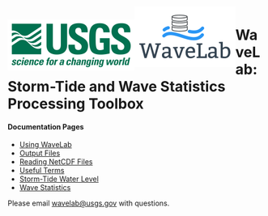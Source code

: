 <img src="./images/usgs.png" style=" padding-top: 26px; float: left"/>
<img src="./images/WaveLabLogo.png" style="float: left"/>

# WaveLab: Storm-Tide and Wave Statistics Processing Toolbox

#### Documentation Pages

- <a href="https://code.usgs.gov/wavelab/wavelab/-/blob/master/documentation/notebooks/gui.md">Using WaveLab</a>
- <a href="https://code.usgs.gov/wavelab/wavelab/-/blob/master/documentation/notebooks/output.md">Output Files<a/>
- <a href="https://code.usgs.gov/wavelab/wavelab/-/blob/master/documentation/notebooks/netcdf.md">Reading NetCDF Files<a/>
- <a href="https://code.usgs.gov/wavelab/wavelab/-/blob/master/documentation/notebooks/terms.md">Useful Terms</a>
- <a href="https://code.usgs.gov/wavelab/wavelab/-/blob/master/documentation/notebooks/storm-tide.md">Storm-Tide Water Level</a>
- <a href="https://code.usgs.gov/wavelab/wavelab/-/blob/master/documentation/notebooks/wave-stats.md">Wave Statistics</a>

Please email wavelab@usgs.gov with questions.